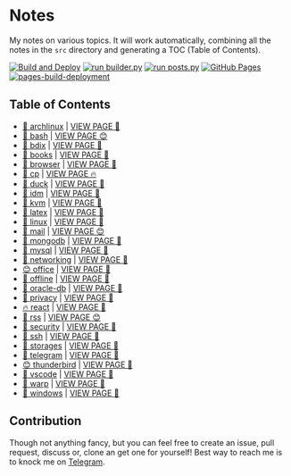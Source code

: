 # Notes

My notes on various topics. It will work automatically, combining all the notes in the `src` directory and generating a TOC (Table of Contents).

[![Build and Deploy](https://github.com/SharafatKarim/notes/actions/workflows/action.yml/badge.svg)](https://github.com/SharafatKarim/notes/actions/workflows/action.yml)
[![run builder.py](https://github.com/SharafatKarim/notes/actions/workflows/action.yml/badge.svg)](https://github.com/SharafatKarim/notes/actions/workflows/action.yml)
[![run posts.py](https://github.com/SharafatKarim/notes/actions/workflows/posts.yml/badge.svg)](https://github.com/SharafatKarim/notes/actions/workflows/posts.yml)
[![GitHub Pages](https://github.com/SharafatKarim/notes/actions/workflows/gh-pages.yml/badge.svg)](https://github.com/SharafatKarim/notes/actions/workflows/gh-pages.yml)
[![pages-build-deployment](https://github.com/SharafatKarim/notes/actions/workflows/pages/pages-build-deployment/badge.svg)](https://github.com/SharafatKarim/notes/actions/workflows/pages/pages-build-deployment)


## Table of Contents

- [🎉 archlinux](src/archlinux.md) | <a href='https://sharafat.is-a.dev/notes/archlinux' target='_blank'>VIEW PAGE 🍕</a>
- [👾 bash](src/bash.md) | <a href='https://sharafat.is-a.dev/notes/bash' target='_blank'>VIEW PAGE 😊</a>
- [🍕 bdix](src/bdix.md) | <a href='https://sharafat.is-a.dev/notes/bdix' target='_blank'>VIEW PAGE 🤖</a>
- [🎸 books](src/books.md) | <a href='https://sharafat.is-a.dev/notes/books' target='_blank'>VIEW PAGE 🤖</a>
- [🤖 browser](src/browser.md) | <a href='https://sharafat.is-a.dev/notes/browser' target='_blank'>VIEW PAGE 🎸</a>
- [🍕 cp](src/cp.md) | <a href='https://sharafat.is-a.dev/notes/cp' target='_blank'>VIEW PAGE 🔥</a>
- [🌈 duck](src/duck.md) | <a href='https://sharafat.is-a.dev/notes/duck' target='_blank'>VIEW PAGE 🚀</a>
- [🎉 idm](src/idm.md) | <a href='https://sharafat.is-a.dev/notes/idm' target='_blank'>VIEW PAGE 🤖</a>
- [🍕 kvm](src/kvm.md) | <a href='https://sharafat.is-a.dev/notes/kvm' target='_blank'>VIEW PAGE 🎉</a>
- [🤖 latex](src/latex.md) | <a href='https://sharafat.is-a.dev/notes/latex' target='_blank'>VIEW PAGE 🍕</a>
- [🚀 linux](src/linux.md) | <a href='https://sharafat.is-a.dev/notes/linux' target='_blank'>VIEW PAGE 🚀</a>
- [🤖 mail](src/mail.md) | <a href='https://sharafat.is-a.dev/notes/mail' target='_blank'>VIEW PAGE 😊</a>
- [🌈 mongodb](src/mongodb.md) | <a href='https://sharafat.is-a.dev/notes/mongodb' target='_blank'>VIEW PAGE 🌈</a>
- [🚀 mysql](src/mysql.md) | <a href='https://sharafat.is-a.dev/notes/mysql' target='_blank'>VIEW PAGE 🎸</a>
- [🎉 networking](src/networking.md) | <a href='https://sharafat.is-a.dev/notes/networking' target='_blank'>VIEW PAGE 👾</a>
- [😊 office](src/office.md) | <a href='https://sharafat.is-a.dev/notes/office' target='_blank'>VIEW PAGE 🌈</a>
- [🌈 offline](src/offline.md) | <a href='https://sharafat.is-a.dev/notes/offline' target='_blank'>VIEW PAGE 🚀</a>
- [🍕 oracle-db](src/oracle-db.md) | <a href='https://sharafat.is-a.dev/notes/oracle-db' target='_blank'>VIEW PAGE 🍕</a>
- [🌟 privacy](src/privacy.md) | <a href='https://sharafat.is-a.dev/notes/privacy' target='_blank'>VIEW PAGE 🚀</a>
- [🔥 react](src/react.md) | <a href='https://sharafat.is-a.dev/notes/react' target='_blank'>VIEW PAGE 🍕</a>
- [🤖 rss](src/rss.md) | <a href='https://sharafat.is-a.dev/notes/rss' target='_blank'>VIEW PAGE 😊</a>
- [🤖 security](src/security.md) | <a href='https://sharafat.is-a.dev/notes/security' target='_blank'>VIEW PAGE 🎉</a>
- [🌈 ssh](src/ssh.md) | <a href='https://sharafat.is-a.dev/notes/ssh' target='_blank'>VIEW PAGE 🌈</a>
- [🍕 storages](src/storages.md) | <a href='https://sharafat.is-a.dev/notes/storages' target='_blank'>VIEW PAGE 🤖</a>
- [🎉 telegram](src/telegram.md) | <a href='https://sharafat.is-a.dev/notes/telegram' target='_blank'>VIEW PAGE 👾</a>
- [😊 thunderbird](src/thunderbird.md) | <a href='https://sharafat.is-a.dev/notes/thunderbird' target='_blank'>VIEW PAGE 🤖</a>
- [🤖 vscode](src/vscode.md) | <a href='https://sharafat.is-a.dev/notes/vscode' target='_blank'>VIEW PAGE 🎸</a>
- [🎉 warp](src/warp.md) | <a href='https://sharafat.is-a.dev/notes/warp' target='_blank'>VIEW PAGE 🚀</a>
- [🌟 windows](src/windows.md) | <a href='https://sharafat.is-a.dev/notes/windows' target='_blank'>VIEW PAGE 👾</a>

## Contribution

Though not anything fancy, but you can feel free to create an issue, pull request, discuss or, clone an get one for yourself!
Best way to reach me is to knock me on [Telegram](https://t.me/SharafatKarim).

